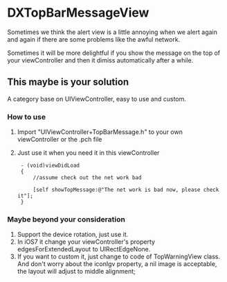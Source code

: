 DXTopBarMessageView
===================

Sometimes we think the alert view is a little annoying when we alert again and again if there are some problems like the awful network.

Sometimes it will be more delightful if you show the message on the top of your viewController and then it dimiss automatically after a while.

## This maybe is your solution 

A category base on UIViewController, easy to use and custom.

### How to use

1. Import "UIViewController+TopBarMessage.h" to your own viewController or the .pch file

2. Just use it when you need it in this viewController

		- (void)viewDidLoad
		{
			//assume check out the net work bad

			[self showTopMessage:@"The net work is bad now, please check it"];
		}

### Maybe beyond your consideration

1. Support the device rotation, just use it.
2. In iOS7 it change your viewController's property edgesForExtendedLayout to UIRectEdgeNone. 
3. If you want to custom it, just change to code of TopWarningView class. And don't worry about the iconIgv property, a nil image is acceptable, the layout will adjust to middle alignment;